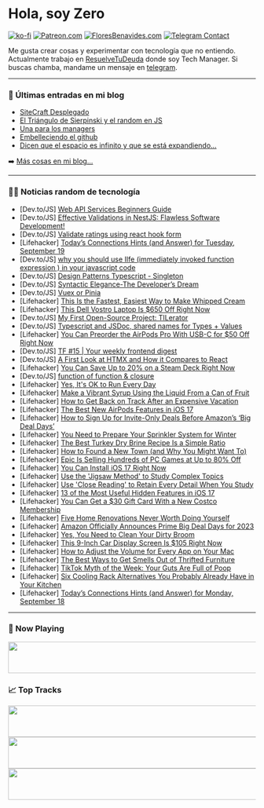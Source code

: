 # Hola, soy Zero

[![ko-fi](https://ko-fi.com/img/githubbutton_sm.svg)](https://ko-fi.com/J3J4N0LUK)
[![Patreon.com](https://img.shields.io/endpoint.svg?url=https%3A%2F%2Fshieldsio-patreon.vercel.app%2Fapi%3Fusername%3Dzerodragon%26type%3Dpatrons&style=for-the-badge)](https://patreon.com/zerodragon)
[![FloresBenavides.com](https://img.shields.io/website?down_message=oops&label=MiBlog&style=for-the-badge&up_message=online&url=https%3A%2F%2Ffloresbenavides.com)](https://floresbenavides.com)
[![Telegram Contact](https://img.shields.io/badge/escr%C3%ADbeme-ZeroDragon-%2326A5E4?style=for-the-badge&logo=telegram)](https://t.me/zerodragon)

Me gusta crear cosas y experimentar con tecnología que no entiendo.
Actualmente trabajo en [ResuelveTuDeuda](http://github.com/resuelve) donde soy Tech Manager.
Si buscas chamba, mandame un mensaje en [telegram](https://t.me/zerodragon).

---

### 📕 Últimas entradas en mi blog
<!-- BLOG-POST-LIST:START -->
- [SiteCraft Desplegado](https://floresbenavides.com/sitecraft-desplegado/)
- [El Triángulo de Sierpinski y el random en JS](https://floresbenavides.com/el-triangulo-de-sierpinski-y-el-random-en-js/)
- [Una para los managers](https://floresbenavides.com/una-para-los-managers/)
- [Embelleciendo el github](https://floresbenavides.com/embelleciendo-el-github/)
- [Dicen que el espacio es infinito y que se está expandiendo…](https://floresbenavides.com/dicen-que-el-espacio-es-infinito-y-que-se-esta-expandiendo/)
<!-- BLOG-POST-LIST:END -->

➡️ [Más cosas en mi blog...](https://floresbenavides.com)

---

### 👨‍💻 Noticias random de tecnología
<!-- TECH-POSTS:START -->
- [Dev.to/JS] [Web API Services Beginners Guide](https://dev.to/syedmuhammadaliraza/web-api-services-beginners-guide-1b1c)
- [Dev.to/JS] [Effective Validations in NestJS: Flawless Software Development!](https://dev.to/fredydlemus/effective-validations-in-nestjs-flawless-software-development-45b3)
- [Dev.to/JS] [Validate ratings using react hook form](https://dev.to/mthtitumir/validate-ratings-using-react-hook-form-2k8o)
- [Lifehacker] [Today’s Connections Hints &lpar;and Answer&rpar; for Tuesday, September 19](https://lifehacker.com/connections-answer-today-september-19-2023-1850848448)
- [Dev.to/JS] [why you should use IIfe &lpar;immediately invoked function expression &rpar; in your javascript code](https://dev.to/ysyasin/why-you-should-use-iife-immediately-invoked-function-expression-in-your-javascript-code-285h)
- [Dev.to/JS] [Design Patterns Typescript - Singleton](https://dev.to/kevin-uehara/design-patterns-gof-typescript-singleton-5ac)
- [Dev.to/JS] [Syntactic Elegance-The Developer’s Dream](https://dev.to/jakemclelland/syntactic-elegance-the-developers-dream-329b)
- [Dev.to/JS] [Vuex or Pinia](https://dev.to/aditianand8/vuex-or-pinia-39m)
- [Lifehacker] [This Is the Fastest, Easiest Way to Make Whipped Cream](https://lifehacker.com/this-is-the-fastest-easiest-way-to-make-whipped-cream-1850850409)
- [Lifehacker] [This Dell Vostro Laptop Is $650 Off Right Now](https://lifehacker.com/this-dell-vostro-laptop-is-650-off-right-now-1850850485)
- [Dev.to/JS] [My First Open-Source Project: TILerator](https://dev.to/mismathh/my-first-open-source-project-tilerator-cjk)
- [Dev.to/JS] [Typescript and JSDoc, shared names for Types + Values](https://dev.to/shakyshane/typescript-and-jsdoc-shared-names-for-types-values-3a8l)
- [Lifehacker] [You Can Preorder the AirPods Pro With USB-C for $50 Off Right Now](https://lifehacker.com/you-can-preorder-the-airpods-pro-with-usb-c-for-50-off-1850850041)
- [Dev.to/JS] [TF #15 | Your weekly frontend digest](https://dev.to/tech_foutraque/tf-15-your-weekly-frontend-digest-20fh)
- [Dev.to/JS] [A First Look at HTMX and How it Compares to React](https://dev.to/builderio/a-first-look-at-htmx-and-how-it-compares-to-react-4jdl)
- [Lifehacker] [You Can Save Up to 20% on a Steam Deck Right Now](https://lifehacker.com/steam-deck-deals-september-2023-1850849982)
- [Dev.to/JS] [function of function &amp; closure](https://dev.to/horiyorrmi72/function-of-function-closure-56m2)
- [Lifehacker] [Yes, It&#39;s OK to Run Every Day](https://lifehacker.com/is-it-okay-to-run-every-day-1835283015)
- [Lifehacker] [Make a Vibrant Syrup Using the Liquid From a Can of Fruit](https://lifehacker.com/make-a-vibrant-syrup-using-the-liquid-from-a-can-of-fru-1850850394)
- [Lifehacker] [How to Get Back on Track After an Expensive Vacation](https://lifehacker.com/how-to-get-back-on-track-after-an-expensive-vacation-1850849943)
- [Lifehacker] [The Best New AirPods Features in iOS 17](https://lifehacker.com/the-best-new-features-coming-to-your-airpods-1850510364)
- [Lifehacker] [How to Sign Up for Invite-Only Deals Before Amazon’s ‘Big Deal Days’](https://lifehacker.com/how-to-sign-up-for-invite-only-deals-before-amazon-s-b-1850849915)
- [Lifehacker] [You Need to Prepare Your Sprinkler System for Winter](https://lifehacker.com/winterize-your-sprinkler-system-1850849900)
- [Lifehacker] [The Best Turkey Dry Brine Recipe Is a Simple Ratio](https://lifehacker.com/this-is-how-much-salt-you-need-to-dry-brine-a-turkey-1849770121)
- [Lifehacker] [How to Found a New Town &lpar;and Why You Might Want To&rpar;](https://lifehacker.com/how-to-found-a-new-town-and-why-you-might-want-to-1850849371)
- [Lifehacker] [Epic Is Selling Hundreds of PC Games at Up to 80% Off](https://lifehacker.com/epic-is-selling-hundreds-of-pc-games-at-up-to-80-off-1850849532)
- [Lifehacker] [You Can Install iOS 17 Right Now](https://lifehacker.com/ios-17-release-date-and-features-1850828707)
- [Lifehacker] [Use the &#39;Jigsaw Method&#39; to Study Complex Topics](https://lifehacker.com/use-the-jigsaw-method-to-study-complex-topics-1850849174)
- [Lifehacker] [Use &#39;Close Reading&#39; to Retain Every Detail When You Study](https://lifehacker.com/use-close-reading-to-retain-every-detail-when-you-study-1850849002)
- [Lifehacker] [13 of the Most Useful Hidden Features in iOS 17](https://lifehacker.com/the-best-new-hidden-features-in-ios-17-1850670412)
- [Lifehacker] [You Can Get a $30 Gift Card With a New Costco Membership](https://lifehacker.com/you-can-get-a-30-gift-card-with-a-new-costco-membershi-1850849083)
- [Lifehacker] [Five Home Renovations Never Worth Doing Yourself](https://lifehacker.com/five-home-renovations-never-worth-doing-yourself-1850848046)
- [Lifehacker] [Amazon Officially Announces Prime Big Deal Days for 2023](https://lifehacker.com/amazon-officially-announces-prime-big-deal-days-for-202-1850848692)
- [Lifehacker] [Yes, You Need to Clean Your Dirty Broom](https://lifehacker.com/yes-you-need-to-clean-your-dirty-broom-1849701048)
- [Lifehacker] [This 9-Inch Car Display Screen Is $105 Right Now](https://lifehacker.com/this-9-inch-car-display-screen-is-105-right-now-1850842490)
- [Lifehacker] [How to Adjust the Volume for Every App on Your Mac](https://lifehacker.com/how-to-individually-control-audio-volume-for-every-app-1847455401)
- [Lifehacker] [The Best Ways to Get Smells Out of Thrifted Furniture](https://lifehacker.com/the-best-ways-to-get-smells-out-of-thrifted-furniture-1850847872)
- [Lifehacker] [TikTok Myth of the Week: Your Guts Are Full of Poop](https://lifehacker.com/tiktok-gut-health-trend-1850844490)
- [Lifehacker] [Six Cooling Rack Alternatives You Probably Already Have in Your Kitchen](https://lifehacker.com/cooling-rack-alternatives-1850844031)
- [Lifehacker] [Today’s Connections Hints &lpar;and Answer&rpar; for Monday, September 18](https://lifehacker.com/connections-answer-today-september-18-2023-1850842534)<!-- TECH-POSTS:END -->

---

### 🎵 Now Playing
<a href="https://spotify-now-playing-dun.vercel.app/now-playing?open"><img src="https://spotify-now-playing-dun.vercel.app/now-playing" width="540" height="64"></a>

### 📈 Top Tracks
<a href="https://spotify-now-playing-dun.vercel.app/top-tracks?i=1&open"><img src="https://spotify-now-playing-dun.vercel.app/top-tracks?i=1" width="540" height="64"></a>
<a href="https://spotify-now-playing-dun.vercel.app/top-tracks?i=2&open"><img src="https://spotify-now-playing-dun.vercel.app/top-tracks?i=2" width="540" height="64"></a>
<a href="https://spotify-now-playing-dun.vercel.app/top-tracks?i=3&open"><img src="https://spotify-now-playing-dun.vercel.app/top-tracks?i=3" width="540" height="64"></a>
